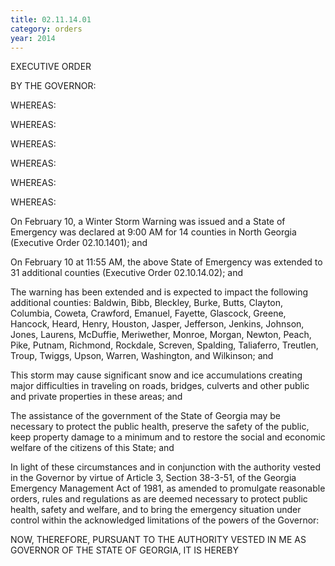 ```yaml
---
title: 02.11.14.01
category: orders
year: 2014
---
```

 

EXECUTIVE ORDER

BY THE GOVERNOR:

WHEREAS:

WHEREAS:

WHEREAS:

WHEREAS:

WHEREAS:

WHEREAS:

On February 10, a Winter Storm Warning was issued and a State of
Emergency was declared at 9:00 AM for 14 counties in North Georgia
(Executive Order 02.10.1401); and

On February 10 at 11:55 AM, the above State of Emergency was extended
to 31 additional counties (Executive Order 02.10.14.02); and

The warning has been extended and is expected to impact the following
additional counties: Baldwin, Bibb, Bleckley, Burke, Butts, Clayton,
Columbia, Coweta, Crawford, Emanuel, Fayette, Glascock, Greene,
Hancock, Heard, Henry, Houston, Jasper, Jefferson, Jenkins, Johnson,
Jones, Laurens, McDuffie, Meriwether, Monroe, Morgan, Newton, Peach,
Pike, Putnam, Richmond, Rockdale, Screven, Spalding, Taliaferro,
Treutlen, Troup, Twiggs, Upson, Warren, Washington, and Wilkinson; and

This storm may cause significant snow and ice accumulations creating
major difficulties in traveling on roads, bridges, culverts and other public
and private properties in these areas; and

The assistance of the government of the State of Georgia may be necessary
to protect the public health, preserve the safety of the public, keep
property damage to a minimum and to restore the social and economic
welfare of the citizens of this State; and

In light of these circumstances and in conjunction with the authority
vested in the Governor by virtue of Article 3, Section 38-3-51, of the
Georgia Emergency Management Act of 1981, as amended to promulgate
reasonable orders, rules and regulations as are deemed necessary to
protect public health, safety and welfare, and to bring the emergency
situation under control within the acknowledged limitations of the powers
of the Governor:

NOW, THEREFORE, PURSUANT TO THE AUTHORITY VESTED
IN ME AS GOVERNOR OF THE STATE OF GEORGIA, IT IS
HEREBY


